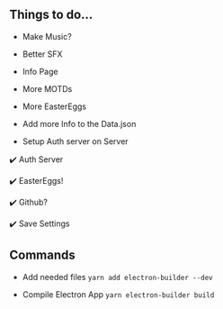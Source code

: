 ## Things to do...

- Make Music?

- Better SFX

- Info Page

- More MOTDs

- More EasterEggs

- Add more Info to the Data.json

- Setup Auth server on Server

:heavy_check_mark: Auth Server

:heavy_check_mark: EasterEggs!

:heavy_check_mark: Github?

:heavy_check_mark: Save Settings

## Commands

- Add needed files `yarn add electron-builder --dev`

- Compile Electron App `yarn electron-builder build`